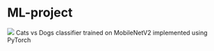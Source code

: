 # ML-project
[![](https://img.shields.io/badge/heroku-deployed-green)](https://catdogvision.herokuapp.com/)
Cats vs Dogs classifier trained on MobileNetV2 implemented using PyTorch
